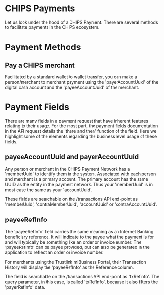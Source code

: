 # CHIPS Payments 

Let us look under the hood of a CHIPS Payment. There are several methods to facilitate payments in the CHIPS ecosystem.

# Payment Methods
## Pay a CHIPS merchant
Facilitated by a standard wallet to wallet transfer, you can make a person/merchant to merchant payment using the 'payerAccountUuid' of the digital cash account and the 'payeeAccountUuid' of the merchant.

# Payment Fields
There are many fields in a payment request that have inherent features relating to their usage. For the most part, the payment fields documentation in the API request details the 'there and then' function of the field. Here we highlight some of the elements regarding the business level usage of these fields.

## payeeAccountUuid and payerAccountUuid
Any person or merchant in the CHIPS Payment Network has a 'memberUuid' to identify them in the system. Associated with each person and merchant is a primary account. The primary account has the same UUID as the entity in the payment network. Thus your 'memberUuid' is in most case the same as your 'accountUuid'. 

These fields are searchable on the /transactions API end-point as 'memberUuid', 'contraMemberUuid', 'accountUuid' or 'contraAccountUuid'.

## payeeRefInfo
The 'payeeRefInfo' field carries the same meaning as an Internet Banking beneficiary reference. It will indicate to the payee what the payment is for and will typically be something like an order or invoice number. The 'payeeRefInfo' can be payee provided, but can also be generated in the application to reflect an order or invoice number.

For merchants using the Trustlink miBusiness Portal, their Transaction History will display the 'payeeRefInfo' as the Reference column. 

The field is searchable on the /transactions API end-point as 'txRefInfo'. The query parameter, in this case, is called 'txRefInfo', because it also filters the 'payerRefInfo' data. 
